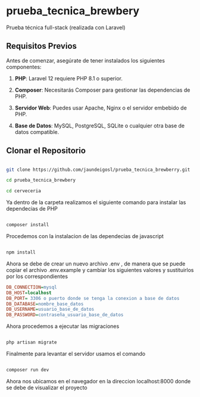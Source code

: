 # prueba_tecnica_brewbery
Prueba técnica full-stack (realizada con Laravel)

## Requisitos Previos

Antes de comenzar, asegúrate de tener instalados los siguientes componentes:

1. **PHP**: Laravel 12 requiere PHP 8.1 o superior.

2. **Composer**: Necesitarás Composer para gestionar las dependencias de PHP.

3. **Servidor Web**: Puedes usar Apache, Nginx o el servidor embebido de PHP.

4. **Base de Datos**: MySQL, PostgreSQL, SQLite o cualquier otra base de datos compatible.

## Clonar el Repositorio

```bash

git clone https://github.com/jaundeigosl/prueba_tecnica_brewberry.git

cd prueba_tecnica_brewbery

cd cerveceria

```
Ya dentro de la carpeta realizamos el siguiente comando para instalar las dependecias de PHP

```bash

composer install

```

Procedemos con la instalacion de las dependecias de javascript

```bash

npm install

```

Ahora se debe de crear un nuevo archivo .env , de manera que se puede copiar el archivo .env.example 
y cambiar los siguientes valores y sustituirlos por los correspondientes

``` ini
DB_CONNECTION=mysql
DB_HOST=localhost
DB_PORT= 3306 o puerto donde se tenga la conexion a base de datos
DB_DATABASE=nombre_base_datos
DB_USERNAME=usuario_base_de_datos
DB_PASSWORD=contraseña_usuario_base_de_datos

```

Ahora procedemos a ejecutar las migraciones

```bash

php artisan migrate

```

Finalmente para levantar el servidor usamos el comando

```bash

composer run dev

```

Ahora nos ubicamos en el navegador en la direccion localhost:8000 donde se debe de visualizar el proyecto

